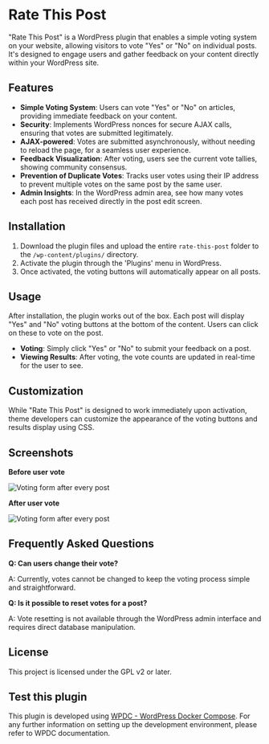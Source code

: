 # Rate This Post

"Rate This Post" is a WordPress plugin that enables a simple voting system on your website, allowing visitors to vote "Yes" or "No" on individual posts. It's designed to engage users and gather feedback on your content directly within your WordPress site.

## Features

- **Simple Voting System**: Users can vote "Yes" or "No" on articles, providing immediate feedback on your content.
- **Security**: Implements WordPress nonces for secure AJAX calls, ensuring that votes are submitted legitimately.
- **AJAX-powered**: Votes are submitted asynchronously, without needing to reload the page, for a seamless user experience.
- **Feedback Visualization**: After voting, users see the current vote tallies, showing community consensus.
- **Prevention of Duplicate Votes**: Tracks user votes using their IP address to prevent multiple votes on the same post by the same user.
- **Admin Insights**: In the WordPress admin area, see how many votes each post has received directly in the post edit screen.

## Installation

1. Download the plugin files and upload the entire `rate-this-post` folder to the `/wp-content/plugins/` directory.
2. Activate the plugin through the 'Plugins' menu in WordPress.
3. Once activated, the voting buttons will automatically appear on all posts.

## Usage

After installation, the plugin works out of the box. Each post will display "Yes" and "No" voting buttons at the bottom of the content. Users can click on these to vote on the post.

- **Voting**: Simply click "Yes" or "No" to submit your feedback on a post.
- **Viewing Results**: After voting, the vote counts are updated in real-time for the user to see.

## Customization

While "Rate This Post" is designed to work immediately upon activation, theme developers can customize the appearance of the voting buttons and results display using CSS.

## Screenshots

**Before user vote**

![Voting form after every post](https://i.ibb.co/pxrvQ4d/Screenshot-2024-03-05-at-16-14-47.png)

**After user vote**

![Voting form after every post](https://i.ibb.co/SXwBFJc/Screenshot-2024-03-05-at-16-25-28.png)

## Frequently Asked Questions

**Q: Can users change their vote?**

A: Currently, votes cannot be changed to keep the voting process simple and straightforward.

**Q: Is it possible to reset votes for a post?**

A: Vote resetting is not available through the WordPress admin interface and requires direct database manipulation.

## License

This project is licensed under the GPL v2 or later.

## Test this plugin

This plugin is developed using [WPDC - WordPress Docker Compose](https://github.com/CryptoManiaks/senior-wp-assestment). For any further information on setting up the development environment, please refer to WPDC documentation.

